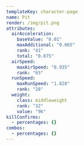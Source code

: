 ```yaml
---
templateKey: character-page
name: Pit
render: /img/pit.png
attributes:
  airAcceleration:
    baseValue: "0.01"
    maxAdditional: "0.065"
    rank: "41"
    total: "0.075"
  airSpeed:
    maxAirSpeed: "0.935"
    rank: "65"
  runSpeed:
    maxRunSpeed: "1.828"
    rank: "28"
  weight:
    class: middleweight
    rank: "32"
    value: "96"
killConfirms:
  - percentages: {}
combos:
  - percentages: {}
---
```


